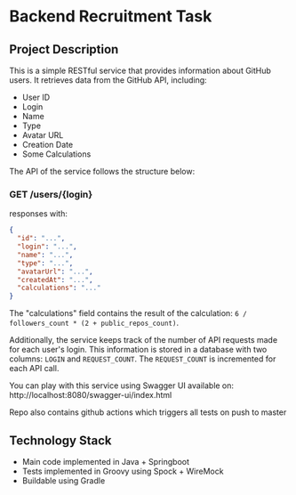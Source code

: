 # Backend Recruitment Task

## Project Description

This is a simple RESTful service that provides information about GitHub users. It retrieves data from the GitHub API, including:

- User ID
- Login
- Name
- Type
- Avatar URL
- Creation Date
- Some Calculations

The API of the service follows the structure below:

### GET /users/{login}

responses with:

```json
{
  "id": "...",
  "login": "...",
  "name": "...",
  "type": "...",
  "avatarUrl": "...",
  "createdAt": "...",
  "calculations": "..."
}
```

The "calculations" field contains the result of the calculation: `6 / followers_count * (2 + public_repos_count)`.

Additionally, the service keeps track of the number of API requests made for each user's login. This information is stored in a database with two columns: `LOGIN` and `REQUEST_COUNT`. The `REQUEST_COUNT` is incremented for each API call.

You can play with this service using Swagger UI available on: http://localhost:8080/swagger-ui/index.html

Repo also contains github actions which triggers all tests on push to master

## Technology Stack

- Main code implemented in Java + Springboot
- Tests implemented in Groovy using Spock + WireMock
- Buildable using Gradle
